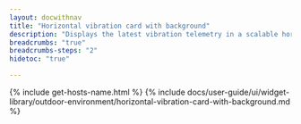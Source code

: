 ```yaml
---
layout: docwithnav
title: "Horizontal vibration card with background"
description: "Displays the latest vibration telemetry in a scalable horizontal layout with the background image."
breadcrumbs: "true"
breadcrumbs-steps: "2"
hidetoc: "true"

---
```

{% include get-hosts-name.html %}
{% include docs/user-guide/ui/widget-library/outdoor-environment/horizontal-vibration-card-with-background.md %}
